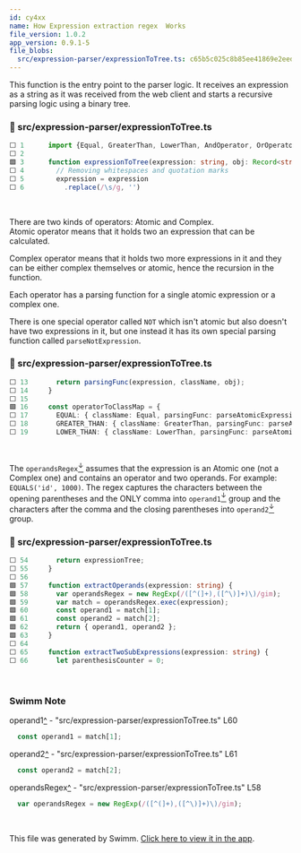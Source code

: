 ```yaml
---
id: cy4xx
name: How Expression extraction regex  Works
file_version: 1.0.2
app_version: 0.9.1-5
file_blobs:
  src/expression-parser/expressionToTree.ts: c65b5c025c8b85ee41869e2eed4ee1cde6cdf982
---
```


This function is the entry point to the parser logic. It receives an expression as a string as it was received from the web client and starts a recursive parsing logic using a binary tree.
<!-- NOTE-swimm-snippet: the lines below link your snippet to Swimm -->
### 📄 src/expression-parser/expressionToTree.ts
```typescript
⬜ 1      import {Equal, GreaterThan, LowerThan, AndOperator, OrOperator, NotOperator, Expression} from './expressionClasses';
⬜ 2      
🟩 3      function expressionToTree(expression: string, obj: Record<string, string>) : Expression {
⬜ 4        // Removing whitespaces and quotation marks
⬜ 5        expression = expression
⬜ 6          .replace(/\s/g, '')
```

<br/>

There are two kinds of operators: Atomic and Complex.  
Atomic operator means that it holds two an expression that can be calculated.

Complex operator means that it holds two more expressions in it and they can be either complex themselves or atomic, hence the recursion in the function.

Each operator has a parsing function for a single atomic expression or a complex one.

There is one special operator called `NOT` which isn't atomic but also doesn't have two expressions in it, but one instead it has its own special parsing function called `parseNotExpression`.
<!-- NOTE-swimm-snippet: the lines below link your snippet to Swimm -->
### 📄 src/expression-parser/expressionToTree.ts
```typescript
⬜ 13       return parsingFunc(expression, className, obj);
⬜ 14     }
⬜ 15     
🟩 16     const operatorToClassMap = {
⬜ 17       EQUAL: { className: Equal, parsingFunc: parseAtomicExpression },
⬜ 18       GREATER_THAN: { className: GreaterThan, parsingFunc: parseAtomicExpression },
⬜ 19       LOWER_THAN: { className: LowerThan, parsingFunc: parseAtomicExpression },
```

<br/>

The `operandsRegex`[<sup id="Z2erkm9">↓</sup>](#f-Z2erkm9) assumes that the expression is an Atomic one (not a Complex one) and contains an operator and two operands. For example: `EQUALS('id', 1000)`. The regex captures the characters between the opening parentheses and the ONLY comma into `operand1`[<sup id="2mICmk">↓</sup>](#f-2mICmk) group and the characters after the comma and the closing parentheses into `operand2`[<sup id="1iFN5Y">↓</sup>](#f-1iFN5Y) group.
<!-- NOTE-swimm-snippet: the lines below link your snippet to Swimm -->
### 📄 src/expression-parser/expressionToTree.ts
```typescript
⬜ 54       return expressionTree;
⬜ 55     }
⬜ 56     
🟩 57     function extractOperands(expression: string) {
🟩 58       var operandsRegex = new RegExp(/([^(]+),([^\)]+)\)/gim);
🟩 59       var match = operandsRegex.exec(expression);
🟩 60       const operand1 = match[1];
🟩 61       const operand2 = match[2];
🟩 62       return { operand1, operand2 };
🟩 63     }
⬜ 64     
⬜ 65     function extractTwoSubExpressions(expression: string) {
⬜ 66       let parenthesisCounter = 0;
```

<br/>

<!-- THIS IS AN AUTOGENERATED SECTION. DO NOT EDIT THIS SECTION DIRECTLY -->
### Swimm Note

<span id="f-2mICmk">operand1</span>[^](#2mICmk) - "src/expression-parser/expressionToTree.ts" L60
```typescript
  const operand1 = match[1];
```

<span id="f-1iFN5Y">operand2</span>[^](#1iFN5Y) - "src/expression-parser/expressionToTree.ts" L61
```typescript
  const operand2 = match[2];
```

<span id="f-Z2erkm9">operandsRegex</span>[^](#Z2erkm9) - "src/expression-parser/expressionToTree.ts" L58
```typescript
  var operandsRegex = new RegExp(/([^(]+),([^\)]+)\)/gim);
```

<br/>

This file was generated by Swimm. [Click here to view it in the app](https://app.swimm.io/repos/Z2l0aHViJTNBJTNBYmFja2VuZC1pbnRlcnZpZXclM0ElM0FzaGF1bGFtcmFu/docs/cy4xx).
